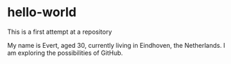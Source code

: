 # hello-world
This is a first attempt at a repository

My name is Evert, aged 30, currently living in Eindhoven, the Netherlands. I am exploring the possibilities of GitHub. 
